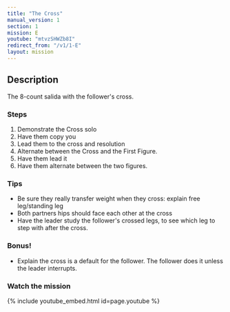 ```yaml
---
title: "The Cross"
manual_version: 1
section: 1
mission: E
youtube: "mtvzSHWZb8I"
redirect_from: "/v1/1-E"
layout: mission
---
```




## Description

The 8-count salida with the follower's cross.

### Steps

1. Demonstrate the Cross solo
2. Have them copy you
3. Lead them to the cross and resolution
4. Alternate between the Cross and the First Figure. 
5. Have them lead it
6. Have them alternate between the two figures. 

### Tips

* Be sure they really transfer weight when they cross: explain free leg/standing leg
* Both partners hips should face each other at the cross
* Have the leader study the follower's crossed legs, to see which leg to step with after the cross. 

### Bonus! 

* Explain the cross is a default for the follower. The follower does it unless the leader interrupts. 

### Watch the mission

{% include youtube_embed.html id=page.youtube %}


